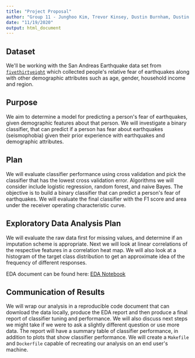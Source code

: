 ```yaml
---
title: "Project Proposal"
author: "Group 11 - Junghoo Kim, Trevor Kinsey, Dustin Burnham, Dustin Andrews"
date: "11/19/2020"
output: html_document
---
```


## Dataset

We'll be working with the San Andreas Earthquake data set from [`fivethirtyeight`](https://github.com/fivethirtyeight/data/tree/master/san-andreas) which collected people's relative fear of earthquakes along with other demographic attributes such as age, gender, household income and region.

## Purpose

We aim to determine a model for predicting a person's fear of earthquakes, given demographic features about that person. We will investigate a binary classifier, that can predict if a person has fear about earthquakes (seismophobia) given their prior experience with earthquakes and demographic attributes.

## Plan

We will evaluate classifier performance using cross validation and pick the classifier that has the lowest cross validation error. Algorithms we will consider include logistic regression, random forest, and naive Bayes. The objective is to build a binary classifier that can predict a person's fear of earthquakes. We will evaluate the final classifier with the F1 score and area under the receiver operating characteristic curve.

## Exploratory Data Analysis Plan

We will evaluate the raw data first for missing values, and determine if an imputation scheme is appropriate. Next we will look at linear correlations of the respective features in a correlation heat map. We will also look at a histogram of the target class distribution to get an approximate idea of the frequency of different responses.

EDA document can be found here: [EDA Notebook](src/seismophobia_eda.md)

## Communication of Results

We will wrap our analysis in a reproducible code document that can download the data locally, produce the EDA report and then produce a final report of classifier tuning and performance. We will also discuss next steps we might take if we were to ask a slightly different question or use more data. The report will have a summary table of classifier performance, in addition to plots that show classifier performance. We will create a `Makefile` and `Dockerfile` capable of recreating our analysis on an end user's machine.
